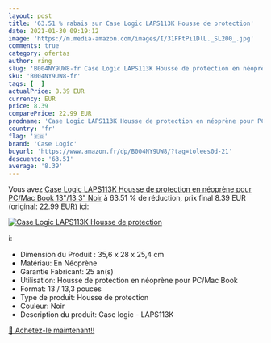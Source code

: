 ```yaml
---
layout: post
title: '63.51 % rabais sur Case Logic LAPS113K Housse de protection'
date: 2021-01-30 09:19:12
image: 'https://m.media-amazon.com/images/I/31FFtPi1DlL._SL200_.jpg'
comments: true
category: ofertas
author: ring
slug: 'B004NY9UW8-fr Case Logic LAPS113K Housse de protection en néoprène pour...'
sku: 'B004NY9UW8-fr'
tags: [  ]
actualPrice: 8.39 EUR
currency: EUR
price: 8.39
comparePrice: 22.99 EUR
prodname: 'Case Logic LAPS113K Housse de protection en néoprène pour PC/Mac Book 13"/13 3" Noir'
country: 'fr'
flag: '🇫🇷'
brand: 'Case Logic'
buyurl: 'https://www.amazon.fr/dp/B004NY9UW8/?tag=tolees0d-21'
descuento: '63.51'
average: '8.39'
---
```


Vous avez [Case Logic LAPS113K Housse de protection en néoprène pour PC/Mac Book 13"/13 3" Noir](https://www.amazon.fr/dp/B004NY9UW8/?tag=tolees0d-21)  à  63.51 % de réduction, prix final  8.39 EUR (original: 22.99 EUR) ici:

[![Case Logic LAPS113K Housse de protection](https://m.media-amazon.com/images/I/31FFtPi1DlL._SL200_.jpg)](https://www.amazon.fr/dp/B004NY9UW8/?tag=tolees0d-21)

ℹ️:

- Dimension du Produit : 35,6 x 28 x 25,4 cm
- Matériau: En Néoprène
- Garantie Fabricant: 25 an(s)
- Utilisation: Housse de protection en néoprène pour PC/Mac Book
- Format: 13 / 13,3 pouces
- Type de produit: Housse de protection
- Couleur: Noir
- Description du produit: Case logic - LAPS113K

[🛒 Achetez-le maintenant!!](https://www.amazon.fr/dp/B004NY9UW8/?tag=tolees0d-21)
